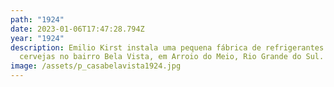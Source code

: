 ```yaml
---
path: "1924"
date: 2023-01-06T17:47:28.794Z
year: "1924"
description: Emilio Kirst instala uma pequena fábrica de refrigerantes e
  cervejas no bairro Bela Vista, em Arroio do Meio, Rio Grande do Sul.
image: /assets/p_casabelavista1924.jpg
---
```

